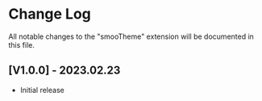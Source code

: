 # Change Log

All notable changes to the "smooTheme" extension will be documented in this file.

## [V1.0.0] - 2023.02.23

- Initial release
